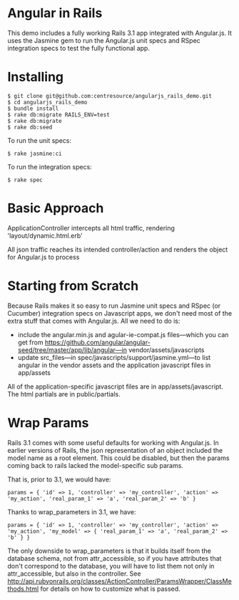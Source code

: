 Angular in Rails
================

This demo includes a fully working Rails 3.1 app integrated with Angular.js. It uses the Jasmine gem to run the Angular.js unit specs and RSpec integration specs to test the fully functional app.


Installing
==========

    $ git clone git@github.com:centresource/angularjs_rails_demo.git
    $ cd angularjs_rails_demo
    $ bundle install
    $ rake db:migrate RAILS_ENV=test
    $ rake db:migrate
    $ rake db:seed

To run the unit specs:

    $ rake jasmine:ci

To run the integration specs:

    $ rake spec


Basic Approach
==============

ApplicationController intercepts all html traffic, rendering 'layout/dynamic.html.erb'

All json traffic reaches its intended controller/action and renders the object for Angular.js to process


Starting from Scratch
=====================

Because Rails makes it so easy to run Jasmine unit specs and RSpec (or Cucumber) integration specs on Javascript apps, we don't need most of the extra stuff that comes with Angular.js. All we need to do is:

* include the angular.min.js and agular-ie-compat.js files—which you can get from https://github.com/angular/angular-seed/tree/master/app/lib/angular—in vendor/assets/javascripts
* update src_files—in spec/javascripts/support/jasmine.yml—to list angular in the vendor assets and the application javascript files in app/assets

All of the application-specific javascript files are in app/assets/javascript. The html partials are in public/partials.


Wrap Params
===========

Rails 3.1 comes with some useful defaults for working with Angular.js. In earlier versions of Rails, the json representation of an object included the model name as a root element. This could be disabled, but then the params coming back to rails lacked the model-specific sub params.

That is, prior to 3.1, we would have:

    params = { 'id' => 1, 'controller' => 'my_controller', 'action' => 'my_action', 'real_param_1' => 'a', 'real_param_2' => 'b' }

Thanks to wrap_parameters in 3.1, we have:

    params = { 'id' => 1, 'controller' => 'my_controller', 'action' => 'my_action', 'my_model' => { 'real_param_1' => 'a', 'real_param_2' => 'b' } }

The only downside to wrap_parameters is that it builds itself from the database schema, not from attr_accessible, so if you have attributes that don't correspond to the database, you will have to list them not only in attr_accessible, but also in the controller. See http://api.rubyonrails.org/classes/ActionController/ParamsWrapper/ClassMethods.html for details on how to customize what is passed.
